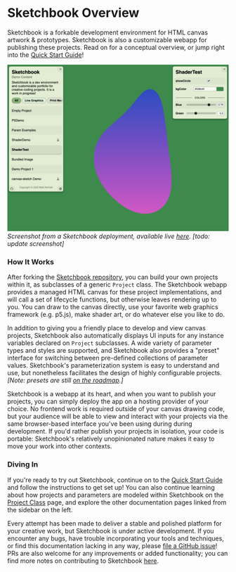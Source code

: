 # Sketchbook Overview

Sketchbook is a forkable development environment for HTML canvas artwork & prototypes. Sketchbook is also a customizable webapp for publishing these projects. Read on for a conceptual overview, or jump right into the [Quick Start Guide](quick-start.md)!

![Sketchbook](media/full-layout.png)
_Screenshot from a Sketchbook deployment, available live [here](https://demo.skbk.cc). [todo: update screenshot]_

### How It Works

After forking the [Sketchbook repository](https://github.com/flatpickles), you can build your own projects within it, as subclasses of a generic `Project` class. The Sketchbook webapp provides a managed HTML canvas for these project implementations, and will call a set of lifecycle functions, but otherwise leaves rendering up to you. You can draw to the canvas directly, use your favorite web graphics framework (e.g. p5.js), make shader art, or do whatever else you like to do.

In addition to giving you a friendly place to develop and view canvas projects, Sketchbook also automatically displays UI inputs for any instance variables declared on `Project` subclasses. A wide variety of parameter types and styles are supported, and Sketchbook also provides a "preset" interface for switching between pre-defined collections of parameter values. Sketchbook's parameterization system is easy to understand and use, but nonetheless facilitates the design of highly configurable projects. _[Note: presets are still [on the roadmap](https://github.com/flatpickles/sketchbook/issues/21).]_

Sketchbook is a webapp at its heart, and when you want to publish your projects, you can simply deploy the app on a hosting provider of your choice. No frontend work is required outside of your canvas drawing code, but your audience will be able to view and interact with your projects via the same browser-based interface you've been using during during development. If you'd rather publish your projects in isolation, your code is portable: Sketchbook's relatively unopinionated nature makes it easy to move your work into other contexts.

### Diving In

If you're ready to try out Sketchbook, continue on to the [Quick Start Guide](quick-start.md) and follow the instructions to get set up! You can also continue learning about how projects and parameters are modeled within Sketchbook on the [Project Class](project.md) page, and explore the other documentation pages linked from the sidebar on the left.

Every attempt has been made to deliver a stable and polished platform for your creative work, but Sketchbook is under active development. If you encounter any bugs, have trouble incorporating your tools and techniques, or find this documentation lacking in any way, please [file a GitHub issue](https://github.com/flatpickles/sketchbook/issues/new)! PRs are also welcome for any improvements or added functionality; you can find more notes on contributing to Sketchbook [here](contributing.md).
